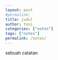 ```yaml
---
layout: post
#permalink: 
title: judul
author: toni
categories: ["notes"]
tags: ["notes"]
permalink: /notes/
---
```


sebuah catatan